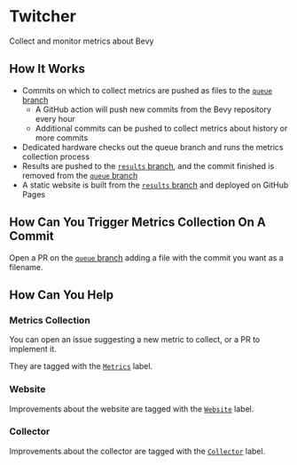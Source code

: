 # Twitcher

Collect and monitor metrics about Bevy

## How It Works

- Commits on which to collect metrics are pushed as files to the [`queue` branch](https://github.com/bevyengine/twitcher/tree/queue)
  - A GitHub action will push new commits from the Bevy repository every hour
  - Additional commits can be pushed to collect metrics about history or more commits
- Dedicated hardware checks out the queue branch and runs the metrics collection process
- Results are pushed to the [`results` branch](https://github.com/bevyengine/twitcher/tree/results), and the commit finished is removed from the [`queue` branch](https://github.com/bevyengine/twitcher/tree/queue)
- A static website is built from the [`results` branch](https://github.com/bevyengine/twitcher/tree/results) and deployed on GitHub Pages

## How Can You Trigger Metrics Collection On A Commit

Open a PR on the [`queue` branch](https://github.com/bevyengine/twitcher/tree/queue) adding a file with the commit you want as a filename.

## How Can You Help

### Metrics Collection

You can open an issue suggesting a new metric to collect, or a PR to implement it.

They are tagged with the [`Metrics`](https://github.com/bevyengine/twitcher/issues?q=state%3Aopen%20label%3AMetrics) label.

### Website

Improvements about the website are tagged with the [`Website`](https://github.com/bevyengine/twitcher/issues?q=state%3Aopen%20label%3AWebsite) label.

### Collector

Improvements about the collector are tagged with the [`Collector`](https://github.com/bevyengine/twitcher/issues?q=state%3Aopen%20label%3ACollector) label.
